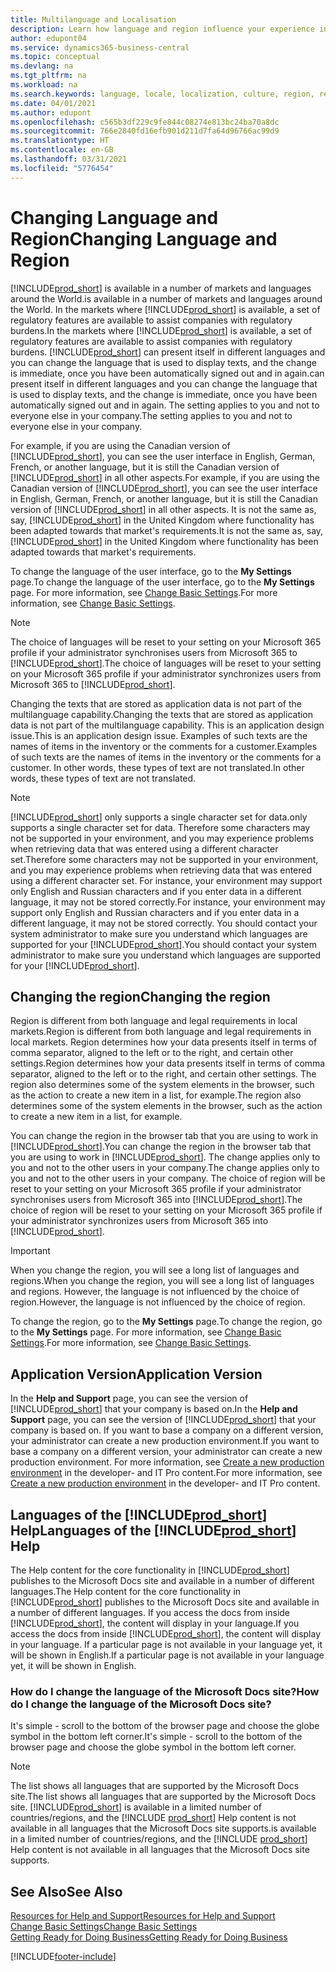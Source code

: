 ```yaml
---
title: Multilanguage and Localisation
description: Learn how language and region influence your experience in Business Central. Change the language of the user interface in My Settings.
author: edupont04
ms.service: dynamics365-business-central
ms.topic: conceptual
ms.devlang: na
ms.tgt_pltfrm: na
ms.workload: na
ms.search.keywords: language, locale, localization, culture, region, regional settings
ms.date: 04/01/2021
ms.author: edupont
ms.openlocfilehash: c565b3df229c9fe844c08274e813bc24ba70a8dc
ms.sourcegitcommit: 766e2840fd16efb901d211d7fa64d96766ac99d9
ms.translationtype: HT
ms.contentlocale: en-GB
ms.lasthandoff: 03/31/2021
ms.locfileid: "5776454"
---
```

# <a name="changing-language-and-region"></a><span data-ttu-id="50292-104">Changing Language and Region</span><span class="sxs-lookup"><span data-stu-id="50292-104">Changing Language and Region</span></span>

[!INCLUDE[prod_short](includes/prod_short.md)] <span data-ttu-id="50292-105">is available in a number of markets and languages around the World.</span><span class="sxs-lookup"><span data-stu-id="50292-105">is available in a number of markets and languages around the World.</span></span> <span data-ttu-id="50292-106">In the markets where [!INCLUDE[prod_short](includes/prod_short.md)] is available, a set of regulatory features are available to assist companies with regulatory burdens.</span><span class="sxs-lookup"><span data-stu-id="50292-106">In the markets where [!INCLUDE[prod_short](includes/prod_short.md)] is available, a set of regulatory features are available to assist companies with regulatory burdens.</span></span> [!INCLUDE[prod_short](includes/prod_short.md)] <span data-ttu-id="50292-107">can present itself in different languages and you can change the language that is used to display texts, and the change is immediate, once you have been automatically signed out and in again.</span><span class="sxs-lookup"><span data-stu-id="50292-107">can present itself in different languages and you can change the language that is used to display texts, and the change is immediate, once you have been automatically signed out and in again.</span></span> <span data-ttu-id="50292-108">The setting applies to you and not to everyone else in your company.</span><span class="sxs-lookup"><span data-stu-id="50292-108">The setting applies to you and not to everyone else in your company.</span></span>  

<span data-ttu-id="50292-109">For example, if you are using the Canadian version of [!INCLUDE[prod_short](includes/prod_short.md)], you can see the user interface in English, German, French, or another language, but it is still the Canadian version of [!INCLUDE[prod_short](includes/prod_short.md)] in all other aspects.</span><span class="sxs-lookup"><span data-stu-id="50292-109">For example, if you are using the Canadian version of [!INCLUDE[prod_short](includes/prod_short.md)], you can see the user interface in English, German, French, or another language, but it is still the Canadian version of [!INCLUDE[prod_short](includes/prod_short.md)] in all other aspects.</span></span> <span data-ttu-id="50292-110">It is not the same as, say, [!INCLUDE[prod_short](includes/prod_short.md)] in the United Kingdom where functionality has been adapted towards that market's requirements.</span><span class="sxs-lookup"><span data-stu-id="50292-110">It is not the same as, say, [!INCLUDE[prod_short](includes/prod_short.md)] in the United Kingdom where functionality has been adapted towards that market's requirements.</span></span>  

<span data-ttu-id="50292-111">To change the language of the user interface, go to the **My Settings** page.</span><span class="sxs-lookup"><span data-stu-id="50292-111">To change the language of the user interface, go to the **My Settings** page.</span></span> <span data-ttu-id="50292-112">For more information, see [Change Basic Settings](ui-change-basic-settings.md#language).</span><span class="sxs-lookup"><span data-stu-id="50292-112">For more information, see [Change Basic Settings](ui-change-basic-settings.md#language).</span></span> 

> [!NOTE]  
> <span data-ttu-id="50292-113">The choice of languages will be reset to your setting on your Microsoft 365 profile if your administrator synchronises users from Microsoft 365 to [!INCLUDE[prod_short](includes/prod_short.md)].</span><span class="sxs-lookup"><span data-stu-id="50292-113">The choice of languages will be reset to your setting on your Microsoft 365 profile if your administrator synchronizes users from Microsoft 365 to [!INCLUDE[prod_short](includes/prod_short.md)].</span></span>

<span data-ttu-id="50292-114">Changing the texts that are stored as application data is not part of the multilanguage capability.</span><span class="sxs-lookup"><span data-stu-id="50292-114">Changing the texts that are stored as application data is not part of the multilanguage capability.</span></span> <span data-ttu-id="50292-115">This is an application design issue.</span><span class="sxs-lookup"><span data-stu-id="50292-115">This is an application design issue.</span></span> <span data-ttu-id="50292-116">Examples of such texts are the names of items in the inventory or the comments for a customer.</span><span class="sxs-lookup"><span data-stu-id="50292-116">Examples of such texts are the names of items in the inventory or the comments for a customer.</span></span> <span data-ttu-id="50292-117">In other words, these types of text are not translated.</span><span class="sxs-lookup"><span data-stu-id="50292-117">In other words, these types of text are not translated.</span></span>  

> [!NOTE]  
> [!INCLUDE[prod_short](includes/prod_short.md)] <span data-ttu-id="50292-118">only supports a single character set for data.</span><span class="sxs-lookup"><span data-stu-id="50292-118">only supports a single character set for data.</span></span> <span data-ttu-id="50292-119">Therefore some characters may not be supported in your environment, and you may experience problems when retrieving data that was entered using a different character set.</span><span class="sxs-lookup"><span data-stu-id="50292-119">Therefore some characters may not be supported in your environment, and you may experience problems when retrieving data that was entered using a different character set.</span></span> <span data-ttu-id="50292-120">For instance, your environment may support only English and Russian characters and if you enter data in a different language, it may not be stored correctly.</span><span class="sxs-lookup"><span data-stu-id="50292-120">For instance, your environment may support only English and Russian characters and if you enter data in a different language, it may not be stored correctly.</span></span> <span data-ttu-id="50292-121">You should contact your system administrator to make sure you understand which languages are supported for your [!INCLUDE[prod_short](includes/prod_short.md)].</span><span class="sxs-lookup"><span data-stu-id="50292-121">You should contact your system administrator to make sure you understand which languages are supported for your [!INCLUDE[prod_short](includes/prod_short.md)].</span></span>  

## <a name="changing-the-region"></a><span data-ttu-id="50292-122">Changing the region</span><span class="sxs-lookup"><span data-stu-id="50292-122">Changing the region</span></span>
<span data-ttu-id="50292-123">Region is different from both language and legal requirements in local markets.</span><span class="sxs-lookup"><span data-stu-id="50292-123">Region is different from both language and legal requirements in local markets.</span></span> <span data-ttu-id="50292-124">Region determines how your data presents itself in terms of comma separator, aligned to the left or to the right, and certain other settings.</span><span class="sxs-lookup"><span data-stu-id="50292-124">Region determines how your data presents itself in terms of comma separator, aligned to the left or to the right, and certain other settings.</span></span> <span data-ttu-id="50292-125">The region also determines some of the system elements in the browser, such as the action to create a new item in a list, for example.</span><span class="sxs-lookup"><span data-stu-id="50292-125">The region also determines some of the system elements in the browser, such as the action to create a new item in a list, for example.</span></span>  

<span data-ttu-id="50292-126">You can change the region in the browser tab that you are using to work in [!INCLUDE[prod_short](includes/prod_short.md)].</span><span class="sxs-lookup"><span data-stu-id="50292-126">You can change the region in the browser tab that you are using to work in [!INCLUDE[prod_short](includes/prod_short.md)].</span></span> <span data-ttu-id="50292-127">The change applies only to you and not to the other users in your company.</span><span class="sxs-lookup"><span data-stu-id="50292-127">The change applies only to you and not to the other users in your company.</span></span>  <span data-ttu-id="50292-128">The choice of region will be reset to your setting on your Microsoft 365 profile if your administrator synchronises users from Microsoft 365 into [!INCLUDE[prod_short](includes/prod_short.md)].</span><span class="sxs-lookup"><span data-stu-id="50292-128">The choice of region will be reset to your setting on your Microsoft 365 profile if your administrator synchronizes users from Microsoft 365 into [!INCLUDE[prod_short](includes/prod_short.md)].</span></span>

> [!IMPORTANT]  
> <span data-ttu-id="50292-129">When you change the region, you will see a long list of languages and regions.</span><span class="sxs-lookup"><span data-stu-id="50292-129">When you change the region, you will see a long list of languages and regions.</span></span> <span data-ttu-id="50292-130">However, the language is not influenced by the choice of region.</span><span class="sxs-lookup"><span data-stu-id="50292-130">However, the language is not influenced by the choice of region.</span></span>  

<span data-ttu-id="50292-131">To change the region, go to the **My Settings** page.</span><span class="sxs-lookup"><span data-stu-id="50292-131">To change the region, go to the **My Settings** page.</span></span> <span data-ttu-id="50292-132">For more information, see [Change Basic Settings](ui-change-basic-settings.md).</span><span class="sxs-lookup"><span data-stu-id="50292-132">For more information, see [Change Basic Settings](ui-change-basic-settings.md).</span></span>  

## <a name="application-version"></a><span data-ttu-id="50292-133">Application Version</span><span class="sxs-lookup"><span data-stu-id="50292-133">Application Version</span></span>

<span data-ttu-id="50292-134">In the **Help and Support** page, you can see the version of [!INCLUDE[prod_short](includes/prod_short.md)] that your company is based on.</span><span class="sxs-lookup"><span data-stu-id="50292-134">In the **Help and Support** page, you can see the version of [!INCLUDE[prod_short](includes/prod_short.md)] that your company is based on.</span></span> <span data-ttu-id="50292-135">If you want to base a company on a different version, your administrator can create a new production environment.</span><span class="sxs-lookup"><span data-stu-id="50292-135">If you want to base a company on a different version, your administrator can create a new production environment.</span></span> <span data-ttu-id="50292-136">For more information, see [Create a new production environment](/dynamics365/business-central/dev-itpro/administration/tenant-admin-center-environments#create-a-new-production-environment) in the developer- and IT Pro content.</span><span class="sxs-lookup"><span data-stu-id="50292-136">For more information, see [Create a new production environment](/dynamics365/business-central/dev-itpro/administration/tenant-admin-center-environments#create-a-new-production-environment) in the developer- and IT Pro content.</span></span>  

## <a name="languages-of-the-prod_short-help"></a><span data-ttu-id="50292-137">Languages of the [!INCLUDE[prod_short](includes/prod_short.md)] Help</span><span class="sxs-lookup"><span data-stu-id="50292-137">Languages of the [!INCLUDE[prod_short](includes/prod_short.md)] Help</span></span>

<span data-ttu-id="50292-138">The Help content for the core functionality in [!INCLUDE[prod_short](includes/prod_short.md)] publishes to the Microsoft Docs site and available in a number of different languages.</span><span class="sxs-lookup"><span data-stu-id="50292-138">The Help content for the core functionality in [!INCLUDE[prod_short](includes/prod_short.md)] publishes to the Microsoft Docs site and available in a number of different languages.</span></span> <span data-ttu-id="50292-139">If you access the docs from inside [!INCLUDE[prod_short](includes/prod_short.md)], the content will display in your language.</span><span class="sxs-lookup"><span data-stu-id="50292-139">If you access the docs from inside [!INCLUDE[prod_short](includes/prod_short.md)], the content will display in your language.</span></span> <span data-ttu-id="50292-140">If a particular page is not available in your language yet, it will be shown in English.</span><span class="sxs-lookup"><span data-stu-id="50292-140">If a particular page is not available in your language yet, it will be shown in English.</span></span>

### <a name="how-do-i-change-the-language-of-the-microsoft-docs-site"></a><span data-ttu-id="50292-141">How do I change the language of the Microsoft Docs site?</span><span class="sxs-lookup"><span data-stu-id="50292-141">How do I change the language of the Microsoft Docs site?</span></span>

<span data-ttu-id="50292-142">It's simple - scroll to the bottom of the browser page and choose the globe symbol in the bottom left corner.</span><span class="sxs-lookup"><span data-stu-id="50292-142">It's simple - scroll to the bottom of the browser page and choose the globe symbol in the bottom left corner.</span></span>

> [!NOTE]  
> <span data-ttu-id="50292-143">The list shows all languages that are supported by the Microsoft Docs site.</span><span class="sxs-lookup"><span data-stu-id="50292-143">The list shows all languages that are supported by the Microsoft Docs site.</span></span> [!INCLUDE[prod_short](includes/prod_short.md)] <span data-ttu-id="50292-144">is available in a limited number of countries/regions, and the [!INCLUDE [prod_short](includes/prod_short.md)] Help content is not available in all languages that the Microsoft Docs site supports.</span><span class="sxs-lookup"><span data-stu-id="50292-144">is available in a limited number of countries/regions, and the [!INCLUDE [prod_short](includes/prod_short.md)] Help content is not available in all languages that the Microsoft Docs site supports.</span></span>

## <a name="see-also"></a><span data-ttu-id="50292-145">See Also</span><span class="sxs-lookup"><span data-stu-id="50292-145">See Also</span></span>

[<span data-ttu-id="50292-146">Resources for Help and Support</span><span class="sxs-lookup"><span data-stu-id="50292-146">Resources for Help and Support</span></span>](product-help-and-support.md)  
[<span data-ttu-id="50292-147">Change Basic Settings</span><span class="sxs-lookup"><span data-stu-id="50292-147">Change Basic Settings</span></span>](ui-change-basic-settings.md)  
[<span data-ttu-id="50292-148">Getting Ready for Doing Business</span><span class="sxs-lookup"><span data-stu-id="50292-148">Getting Ready for Doing Business</span></span>](ui-get-ready-business.md)  


[!INCLUDE[footer-include](includes/footer-banner.md)]